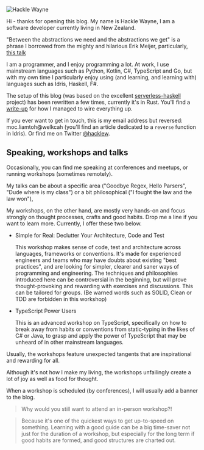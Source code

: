 ![Hackle Wayne](https://s3.ap-southeast-2.amazonaws.com/hacklewayne.com/avatar.jpg)

Hi - thanks for opening this blog. My name is Hackle Wayne, I am a software developer currently living in New Zealand.

"Between the abstractions we need and the abstractions we get" is a phrase I borrowed from the mighty and hilarious Erik Meijer, particularly, [this talk](https://www.youtube.com/watch?v=NKeHrApPWlo)

I am a programmer, and I enjoy programming a lot. At work, I use mainstream languages such as Python, Kotlin, C#, TypeScript and Go, but with my own time I particularly enjoy using (and learning, and learning with) languages such as Idris, Haskell, F#.

The setup of this blog (was based on the excellent [serverless-haskell](https://github.com/seek-oss/serverless-haskell) project) has been rewritten a few times, currently it's in Rust. You'll find a [write-up](/how-is-this-blog-put-together) for how I managed to wire everything up.

If you ever want to get in touch, this is my email address but reversed: moc.liamtoh@welkcah (you'll find an article dedicated to a ``reverse`` function in Idris). Or find me on Twitter [@hacklew](https://twitter.com/hacklew).

## Speaking, workshops and talks

Occasionally, you can find me speaking at conferences and meetups, or running workshops (sometimes remotely).

My talks can be about a specific area ("Goodbye Regex, Hello Parsers", "Dude where is my class") or a bit philosophical ("I fought the law and the law won"),

My workshops, on the other hand, are mostly very hands-on and focus strongly on thought processes, crafts and good habits. Drop me a line if you want to learn more. Currently, I offer these two below.

* Simple for Real: Declutter Your Architecture, Code and Test

   This workshop makes sense of code, test and architecture across languages, frameworks or conventions. It's made for experienced engineers and teams who may have doubts about existing "best practices", and are looking for simpler, clearer and saner ways of programming and engineering. The techniques and philosophies introduced here can be controversial in the beginning, but will prove thought-provoking and rewarding with exercises and discussions. This can be tailored for groups. (Be warned words such as SOLID, Clean or TDD are forbidden in this workshop)

* TypeScript Power Users

   This is an advanced workshop on TypeScript, specifically on how to break away from habits or conventions from static-typing in the likes of C# or Java, to grasp and apply the power of TypeScript that may be unheard of in other mainstream languages.

Usually, the workshops feature unexpected tangents that are inspirational and rewarding for all.

Although it's not how I make my living, the workshops unfailingly create a lot of joy as well as food for thought.

When a workshop is scheduled (by conferences), I will usually add a banner to the blog.

> Why would you still want to attend an in-person workshop?!

> Because it's one of the quickest ways to get up-to-speed on something. Learning with a good guide can be a big time-saver not just for the duration of a workshop, but especially for the long term if good habits are formed, and good structures are charted out.

